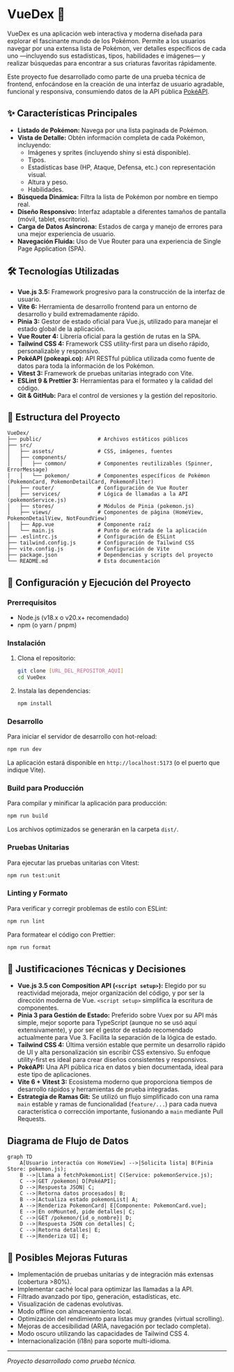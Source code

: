 # VueDex 🐉

VueDex es una aplicación web interactiva y moderna diseñada para explorar el fascinante mundo de los Pokémon. Permite a los usuarios navegar por una extensa lista de Pokémon, ver detalles específicos de cada uno —incluyendo sus estadísticas, tipos, habilidades e imágenes— y realizar búsquedas para encontrar a sus criaturas favoritas rápidamente.

Este proyecto fue desarrollado como parte de una prueba técnica de frontend, enfocándose en la creación de una interfaz de usuario agradable, funcional y responsiva, consumiendo datos de la API pública [PokéAPI](https://pokeapi.co/).

## ✨ Características Principales

*   **Listado de Pokémon:** Navega por una lista paginada de Pokémon.
*   **Vista de Detalle:** Obtén información completa de cada Pokémon, incluyendo:
    *   Imágenes y sprites (incluyendo shiny si está disponible).
    *   Tipos.
    *   Estadísticas base (HP, Ataque, Defensa, etc.) con representación visual.
    *   Altura y peso.
    *   Habilidades.
*   **Búsqueda Dinámica:** Filtra la lista de Pokémon por nombre en tiempo real.
*   **Diseño Responsivo:** Interfaz adaptable a diferentes tamaños de pantalla (móvil, tablet, escritorio).
*   **Carga de Datos Asíncrona:** Estados de carga y manejo de errores para una mejor experiencia de usuario.
*   **Navegación Fluida:** Uso de Vue Router para una experiencia de Single Page Application (SPA).

## 🛠️ Tecnologías Utilizadas

*   **Vue.js 3.5:** Framework progresivo para la construcción de la interfaz de usuario.
*   **Vite 6:** Herramienta de desarrollo frontend para un entorno de desarrollo y build extremadamente rápido.
*   **Pinia 3:** Gestor de estado oficial para Vue.js, utilizado para manejar el estado global de la aplicación.
*   **Vue Router 4:** Librería oficial para la gestión de rutas en la SPA.
*   **Tailwind CSS 4:** Framework CSS utility-first para un diseño rápido, personalizable y responsivo.
*   **PokéAPI (pokeapi.co):** API RESTful pública utilizada como fuente de datos para toda la información de los Pokémon.
*   **Vitest 3:** Framework de pruebas unitarias integrado con Vite.
*   **ESLint 9 & Prettier 3:** Herramientas para el formateo y la calidad del código.
*   **Git & GitHub:** Para el control de versiones y la gestión del repositorio.

## 📁 Estructura del Proyecto

```
VueDex/
├── public/                  # Archivos estáticos públicos
├── src/
│   ├── assets/              # CSS, imágenes, fuentes
│   ├── components/
│   │   ├── common/          # Componentes reutilizables (Spinner, ErrorMessage)
│   │   └── pokemon/         # Componentes específicos de Pokémon (PokemonCard, PokemonDetailCard, PokemonFilter)
│   ├── router/              # Configuración de Vue Router
│   ├── services/            # Lógica de llamadas a la API (pokemonService.js)
│   ├── stores/              # Módulos de Pinia (pokemon.js)
│   ├── views/               # Componentes de página (HomeView, PokemonDetailView, NotFoundView)
│   ├── App.vue              # Componente raíz
│   └── main.js              # Punto de entrada de la aplicación
├── .eslintrc.js             # Configuración de ESLint
├── tailwind.config.js       # Configuración de Tailwind CSS
├── vite.config.js           # Configuración de Vite
├── package.json             # Dependencias y scripts del proyecto
└── README.md                # Esta documentación
```

## 🚀 Configuración y Ejecución del Proyecto

### Prerrequisitos

*   Node.js (v18.x o v20.x+ recomendado)
*   npm (o yarn / pnpm)

### Instalación

1.  Clona el repositorio:
    ```sh
    git clone [URL_DEL_REPOSITOR_AQUÍ]
    cd VueDex 
    ```
2.  Instala las dependencias:
    ```sh
    npm install
    ```

### Desarrollo

Para iniciar el servidor de desarrollo con hot-reload:
```sh
npm run dev
```
La aplicación estará disponible en `http://localhost:5173` (o el puerto que indique Vite).

### Build para Producción

Para compilar y minificar la aplicación para producción:
```sh
npm run build
```
Los archivos optimizados se generarán en la carpeta `dist/`.

### Pruebas Unitarias

Para ejecutar las pruebas unitarias con Vitest:
```sh
npm run test:unit
```

### Linting y Formato

Para verificar y corregir problemas de estilo con ESLint:
```sh
npm run lint
```

Para formatear el código con Prettier:
```sh
npm run format
```

## 📝 Justificaciones Técnicas y Decisiones

*   **Vue.js 3.5 con Composition API (`<script setup>`):** Elegido por su reactividad mejorada, mejor organización del código, y por ser la dirección moderna de Vue. `<script setup>` simplifica la escritura de componentes.
*   **Pinia 3 para Gestión de Estado:** Preferido sobre Vuex por su API más simple, mejor soporte para TypeScript (aunque no se usó aquí extensivamente), y por ser el gestor de estado recomendado actualmente para Vue 3. Facilita la separación de la lógica de estado.
*   **Tailwind CSS 4:** Última versión estable que permite un desarrollo rápido de UI y alta personalización sin escribir CSS extensivo. Su enfoque utility-first es ideal para crear diseños consistentes y responsivos.
*   **PokéAPI:** Una API pública rica en datos y bien documentada, ideal para este tipo de aplicaciones.
*   **Vite 6 + Vitest 3:** Ecosistema moderno que proporciona tiempos de desarrollo rápidos y herramientas de prueba integradas.
*   **Estrategia de Ramas Git:** Se utilizó un flujo simplificado con una rama `main` estable y ramas de funcionalidad (`feature/...`) para cada nueva característica o corrección importante, fusionando a `main` mediante Pull Requests.

## Diagrama de Flujo de Datos

```mermaid
graph TD
    A[Usuario interactúa con HomeView] -->|Solicita lista| B(Pinia Store: pokemon.js);
    B -->|Llama a fetchPokemonList| C(Service: pokemonService.js);
    C -->|GET /pokemon| D[PokéAPI];
    D -->|Respuesta JSON| C;
    C -->|Retorna datos procesados| B;
    B -->|Actualiza estado pokemonList| A;
    A -->|Renderiza PokemonCard| E[Componente: PokemonCard.vue];
    E -->|En onMounted, pide detalles| C;
    C -->|GET /pokemon/{id_o_nombre}| D;
    D -->|Respuesta JSON con detalles| C;
    C -->|Retorna detalles| E;
    E -->|Renderiza UI| E;
```

## 🔮 Posibles Mejoras Futuras

*   Implementación de pruebas unitarias y de integración más extensas (cobertura >80%).
*   Implementar caché local para optimizar las llamadas a la API.
*   Filtrado avanzado por tipo, generación, estadísticas, etc.
*   Visualización de cadenas evolutivas.
*   Modo offline con almacenamiento local.
*   Optimización del rendimiento para listas muy grandes (virtual scrolling).
*   Mejoras de accesibilidad (ARIA, navegación por teclado completa).
*   Modo oscuro utilizando las capacidades de Tailwind CSS 4.
*   Internacionalización (i18n) para soporte multi-idioma.

---

_Proyecto desarrollado como prueba técnica._